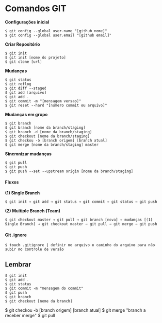 # Comandos GIT

**Configurações inicial**
```
$ git config --global user.name "[github nome]"
$ git config --global user.email "[github email]"
```
**Criar Repositório**
```
$ git init
$ git init [nome do projeto]
$ git clone [url]
```

**Mudanças**
```
$ git status
$ git reflog
$ git diff --staged
$ git add [arquivo]
$ git add .
$ git commit -m "[mensagem versao]"
$ git reset --hard "[número commit ou arquivo]"
```

**Mudanças em grupo**
```
$ git branch 
$ git branch [nome da branch/staging]
$ git branch -d [nome da branch/staging]
$ git checkout [nome da branch/staging]
$ git checkou -b [branch origem] [branch atual]
$ git merge [nome da branch/staging] master
```

**Sincronizar mudanças**
```
$ git pull
$ git push
$ git push --set --upstream origin [nome da branch/staging]
```

#### Fluxos
**(1) Single Branch**
```
$ git init → git add → git status → git commit → git status → git push
```

**(2) Multiple Branch (Team)**
```
$ git checkout master → git pull → git branch [nova] → mudanças [(1) Single Branch] → git checkout master → git pull → git merge → git push
```

#### Git .ignore
```
$ touch .gitignore | definir no arquivo o caminho do arquivo para não subir no controle de versão
```
## Lembrar
```
$ git init
$ git add .
$ git status
$ git commit -m "mensagem do commit"
$ git push
$ git branch
$ git checkout [nome da branch]
```
$ git checkou -b [branch origem] [branch atual]
$ git merge "branch a receber merge"
$ git pull 
